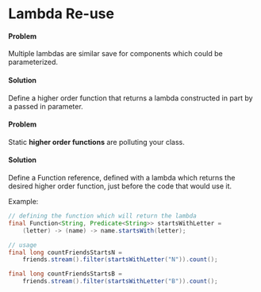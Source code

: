 # Lambda Re-use

#### Problem

Multiple lambdas are similar save for components which could be parameterized. 

#### Solution

Define a higher order function that returns a lambda constructed in  part by a passed in parameter. 

#### Problem

Static **higher order functions** are polluting your class.

#### Solution

Define a Function reference, defined with a lambda which returns the desired higher order function, just before the code that would use it.

Example:

```java
// defining the function which will return the lambda
final Function<String, Predicate<String>> startsWithLetter = 
    (letter) -> (name) -> name.startsWith(letter);

// usage
final long countFriendsStartsN = 
    friends.stream().filter(startsWithLetter("N")).count();

final long countFriendsStartsB = 
    friends.stream().filter(startsWithLetter("B")).count();
```  